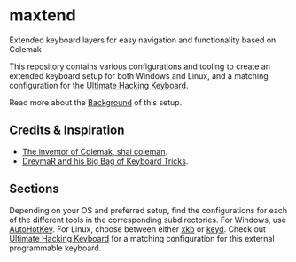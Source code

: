 # maxtend
Extended keyboard layers for easy navigation and functionality based on Colemak

This repository contains various configurations and tooling to create an extended keyboard setup for both Windows and Linux, and a matching configuration for the [Ultimate Hacking Keyboard](https://ultimatehackingkeyboard.com).

Read more about the [Background](BACKGROUND.md) of this setup.

## Credits & Inspiration
- [The inventor of Colemak, shai coleman](https://colemak.com).
- [DreymaR and his Big Bag of Keyboard Tricks](https://dreymar.colemak.org/).

## Sections
Depending on your OS and preferred setup, find the configurations for each of the different tools in the corresponding subdirectories. For Windows, use [AutoHotKey](ahk/). For Linux, choose between either [xkb](xkb/) or [keyd](keyd/). Check out [Ultimate Hacking Keyboard](uhk) for a matching configuration for this external programmable keyboard.

